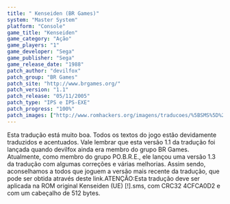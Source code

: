 ```yaml
---
title: " Kenseiden (BR Games)"
system: "Master System"
platform: "Console"
game_title: "Kenseiden"
game_category: "Ação"
game_players: "1"
game_developer: "Sega"
game_publisher: "Sega"
game_release_date: "1988"
patch_author: "devilfox"
patch_group: "BR Games"
patch_site: "http://www.brgames.org/"
patch_version: "1.1"
patch_release: "05/11/2005"
patch_type: "IPS e IPS-EXE"
patch_progress: "100%"
patch_images: ["http://www.romhackers.org/imagens/traducoes/%5BSMS%5D%20Kenseiden%20-%20BR%20Games%20-%201.png","http://www.romhackers.org/imagens/traducoes/%5BSMS%5D%20Kenseiden%20-%20BR%20Games%20-%202.png","http://www.romhackers.org/imagens/traducoes/%5BSMS%5D%20Kenseiden%20-%20BR%20Games%20-%203.png"]
---
```

Esta tradução está muito boa. Todos os textos do jogo estão devidamente traduzidos e acentuados. Vale lembrar que esta versão 1.1 da tradução foi lançada quando devilfox ainda era membro do grupo BR Games. Atualmente, como membro do grupo PO.B.R.E., ele lançou uma versão 1.3 da tradução com algumas correções e várias melhorias. Assim sendo, aconselhamos a todos que joguem a versão mais recente da tradução, que pode ser obtida através deste link.ATENÇÃO:Esta tradução deve ser aplicada na ROM original Kenseiden (UE) [!].sms, com CRC32 4CFCA0D2 e com um cabeçalho de 512 bytes.